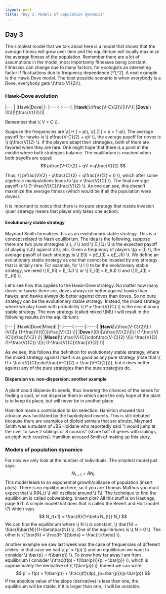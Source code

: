 ```yaml
---
layout: post
title: "Day 3: Models of population dynamics"
---
```

<script src="https://cdn.mathjax.org/mathjax/latest/MathJax.js?config=TeX-AMS-MML_HTMLorMML" type="text/javascript"></script>

## Day 3

The simplest model that we talk about here is a model that shows that the average fitness will grow over time and the equilibrium will locally maximize the average fitness of the population. Remember there are a lot of assumptions in the model, most importantly fitnesses being constant. Fitnesses can change due to many factors, for ecologists an interesting factor if fluctuations due to frequency dependence [^1,^2]. A neat example is the Hawk-Dove model. The best possible scenario is when everybody is a Dove, everybody gets \\(\frac{V}{2}\\).

### Hawk-Dove evolution

|---
| |Hawk|Dove|
|-|:----:|:----:|
|**Hawk**|\\(\frac{V-C}{2}\\)|\\(V\\)|
|**Dove**|\\(0\\)|\\(\frac{V}{2}\\)|

Remember that \\( V < C \\).

Suppose the frequencies are \\(\[ H \] = p\\), \\(\[ D \] = q = 1-p\\). The average payoff for hawks is \\( p\frac{V-C}{2} + qV \\), the average payoff for doves is \\( q\frac{V}{2} \\). If the players adapt their strategies, both of them are favored when they are rare. One might hope that there is a point in the middle where both strategies balance. The equilibrium is reached when both payoffs are equal:
$$ p\frac{V-C}{2} + qV = q\frac{V}{2} $$

Thus, \\( p\frac{V}{2} - p\frac{C}{2} + q\frac{V}{2} = 0 \\), which after some algebraic manipulations leads to \\(p = \frac{V}{C} \\). The final average payoff is \\( (1-\frac{V}{C})\frac{V}{2} \\). As one can see, this doesn't maximize the average fitness (which would be if all the population were doves).

It is important to notice that there is no pure strategy that resists invasion (puer strategy means that player only takes one action).

#### Evolutionary stable strategy

Maynard Smith formalizes this as an evolutionary stable strategy. This is a concept related to Nash equilibrium. The idea is the following, suppose there are two pure strategies \\( I, J \\) and \\( E_I(J) \\) is the expected payoff of playing \\(J\\) against \\(I\\), etc. Given a frequency of players \\(p  = \[I\] \\), the average payoff of each strategy is \\( E(I) = pE_I(I) + qE_J(I) \\). We define an evolutionary stable strategy as one that cannot be invaded by any strategy that is initially rare. For example, for \\( I \\) to be the evolutionary stable strategy, we need \\( E_I(I) > E_I(J) \\) or \\( E_I(I) = E_I(J) \\) and \\( E_J(I) > E_J(I) \\).

Let's see how this applies to the Hawk-Dove strategy. No matter how many doves or hawks there are, doves always do better against hawks than hawks, and hawks always do better against doves than doves. So no pure strategy can be the evolutionary stable strategy. Instead, the mixed strategy where we play hawk with probability \\( P = \frac{V}{C} \\) is the evolutionary stable strategy. The new strategy (called mixed \\(M\\) ) will result in the following results (in the equilibrium):


|---
| |Hawk|Dove|Mixed|
|-|:----:|:----:|:----:|
|**Hawk**|\\(\frac{V-C}{2}\\)|\\(V\\)|\\( (1-\frac{V}{C})\frac{V}{2} \\)|
|**Dove**|\\(0\\)|\\(\frac{V}{2}\\)|\\( (1-\frac{V}{C})\frac{V}{2} \\)|
|**Mixed**|\\( \frac{V}{C}\cdot\frac{V-C}{2} \\)|\\( \frac{V}{2}(1+\frac{V}{C}) \\)|\\( (1-\frac{V}{C})\frac{V}{2} \\)|

As we see, this follows the definition for evolutionary stable strategy, where the mixed strategy against itself is as good as any pure strategy (note that \\( 0 > \frac{V}{C}\cdot\frac{V-C}{2} > \frac{V-C}{2}\\)), but it does better against any of the pure strategies than the pure strategies do.

#### Dispersion vs. non-dispersion: another example

A plant could disperse its seeds, thus lowering the chances of the seeds for finding a spot, or not disperse them in which case the only hope of the plant is to keep its place, but will never be in another place.

Hamilton made a contribution to kin selection. Hamilton showed that altruism was facilitated by the haplodiploid insects. This is still debated because there are examples of diploid animals that are altruist. Maynard Smith was a student of JBS Holdane who reportedly said "I would jump at the river to save 2 siblings or 8 cousins" (share half of genes with siblings, an eigth with cousins). Hamilton accused Smith of making up this story.

### Models of population dynamics

For now we only look at the number of individuals. The simplest model just says:
$$ N_{t+1} = R N_t $$
This model leads to an exponential growth/collapse of population (insert plots). There is no equilibrium here, so if you are Thomas Malthus you must expect that \\( R(N_t) \\) will oscillate around \\( 1\\). The technique to find the equilibrium is called cobwebbing. (insert plot? All this stuff is on Hastings, page 97). A simple model that does that is called the Bevert and Holt model (?) which says
$$ N_{t+1} = \frac{R}{1+\beta N_{t}} N_t $$
We can find the equilibrium where \\( N \\) is constant, \\( \bar{N} = \frac{R\bar{N}}{1+\beta\bar{N}} \\). One of the equilibriums is \\( N = 0 \\). The other is \\( \bar{N} = \frac{R-1}{\beta} = \frac{r}{\beta} \\).

Another example we saw last week was the case of frequencies of different alleles. In that case we had \\( p' = f(p) \\) and an equilibrium we want to consider \\( \bar{p} = f(\bar{p}) \\). To know how far away I am from equilibrium I consider \\(\frac{f(p) - f(\bar{p})}{p' - \bar{p}} \\), which is approximately the derivative of \\( f(\bar{p}) \\). Indeed we can write:
$$ p' = f(p) = f(\bar{p}) + \frac{df}{dp}_{p=\bar{p}}(p-\bar{p}) $$
If the absolute value of the slope (derivative) is less than one, the equilibrium will be stable, if it is larger than one, it will be unstable.

[^1]: The best strategy may not be the best if everybody does it.
[^2]: Frequency dependence means that for a given population of a given size, how well i do with a strategy depends only on the relative proportions of how many individuals follow a strategy. Density dependence takes into account absolute numbers. Coevolution also takes into account absolute numbers of other strategies.
